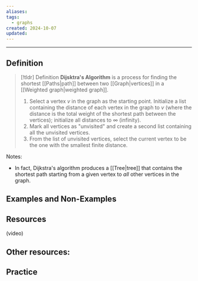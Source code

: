 ```yaml
---
aliases: 
tags:
  - graphs
created: 2024-10-07
updated:
---
```

---
## Definition 

> [!tldr] Definition
> **Dijsktra's Algorithm** is a process for finding the shortest [[Paths|path]] between two [[Graph|vertices]] in a [[Weighted graph|weighted graph]]. 
> 
> 1. Select a vertex $v$ in the graph as the starting point. Initialize a list containing the distance of each vertex in the graph to $v$ (where the distance is the total weight of the shortest path between the vertices); initialize all distances to $\infty$ (infinity). 
> 2. Mark all vertices as "unvisited" and create a second list containing all the unvisited vertices. 
> 3. From the list of unvisited vertices, select the current vertex to be the one with the smallest finite distance. 


Notes: 
- In fact, Dijkstra's algorithm produces a [[Tree|tree]] that contains the shortest path starting from a given vertex to *all* other vertices in the graph. 

## Examples and Non-Examples

## Resources 

(video)

Other resources: 
- 

## Practice 
